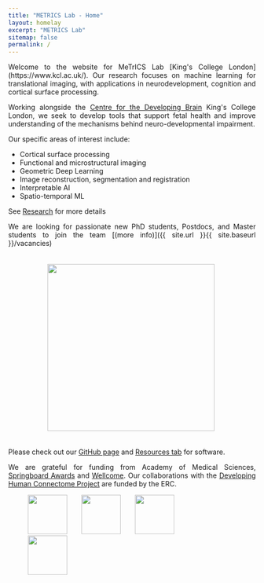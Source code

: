 ```yaml
---
title: "METRICS Lab - Home"
layout: homelay
excerpt: "METRICS Lab"
sitemap: false
permalink: /
---
```

<div markdown style="text-align: justify">
Welcome to the website for MeTrICS Lab [King's College London](https://www.kcl.ac.uk/). Our research focuses on machine learning for translational imaging, with applications in neurodevelopment, cognition and cortical surface processing.

Working alongside the [Centre for the Developing Brain](https://www.developingbrain.co.uk/) King's College London, we seek to develop tools that support fetal health and improve understanding of the mechanisms behind neuro-developmental impairment.

Our specific areas of interest include:
- Cortical surface processing
- Functional and microstructural imaging
- Geometric Deep Learning
- Image reconstruction, segmentation and registration
- Interpretable AI
- Spatio-temporal ML

 See [Research](research) for more details


We are  looking for passionate new PhD students, Postdocs, and Master students to join the team [(more info)]({{ site.url }}{{ site.baseurl }}/vacancies)

<figure>
 <img src="{{ site.url }}{{ site.baseurl }}/images/slider7001400/METRICS_group_pic.jpg" style="height:340px; padding-left:40px; padding-top:20px; padding-bottom:20px">
 </figure>

Please check out our [GitHub page](https://github.com/metrics-lab) and [Resources tab](resources) for software.

We are grateful for funding from Academy of Medical Sciences, [Springboard Awards](https://acmedsci.ac.uk/grants-and-schemes/grant-schemes/springboard) and [Wellcome](https://wellcome.ac.uk/funding). Our collaborations with the [Developing Human Connectome Project](http://www.developingconnectome.org/) are funded by the ERC.
</div>

<figure class="fourth">
  <img src="{{ site.url }}{{ site.baseurl }}/images/logopic/Logo_AMS.png" style="height: 80px; ; padding-right:25px">
  <img src="{{ site.url }}{{ site.baseurl }}/images/logopic/Logo_Wellcome.jpeg" style="height: 80px; padding-right:25px">
  <img src="{{ site.url }}{{ site.baseurl }}/images/logopic/Logo_ERC.jpg" style="height: 80px; padding-right:25px">
  <img src="{{ site.url }}{{ site.baseurl }}/images/logopic/Logo_Kings.png" style="height: 80px; padding-right:25px">
</figure>
<p>
</p>

